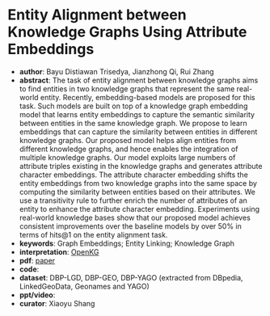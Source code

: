 # Entity Alignment between Knowledge Graphs Using Attribute Embeddings 
- **author**: Bayu Distiawan Trisedya, Jianzhong Qi, Rui Zhang  
- **abstract**: The task of entity alignment between knowledge graphs aims to find entities in two knowledge graphs that represent the same real-world entity. Recently, embedding-based models are proposed for this task. Such models are built on top of a knowledge graph embedding model that learns entity embeddings to capture the semantic similarity between entities in the same knowledge graph. We propose to learn embeddings that can capture the similarity between entities in different knowledge graphs. Our proposed model helps align entities from different knowledge graphs, and hence enables the integration of multiple knowledge graphs. Our model exploits large numbers of attribute triples existing in the knowledge graphs and generates attribute character embeddings. The attribute character embedding shifts the entity embeddings from two knowledge graphs into the same space by computing the similarity between entities based on their attributes. We use a transitivity rule to further enrich the number of attributes of an entity to enhance the attribute character embedding. Experiments using real-world knowledge bases show that our proposed model achieves consistent improvements over the baseline models by over 50% in terms of hits@1 on the entity alignment task.
- **keywords**: Graph Embeddings; Entity Linking; Knowledge Graph
- **interpretation**: [OpenKG](https://mp.weixin.qq.com/s/Q-NlOwypscK8x2vooS2B8w)
- **pdf**: [paper](https://aaai.org/ojs/index.php/AAAI/article/view/3798/3676)
- **code**:
- **dataset**: DBP-LGD, DBP-GEO, DBP-YAGO (extracted from DBpedia, LinkedGeoData, Geonames and YAGO)
- **ppt/video**:
- **curator**: Xiaoyu Shang 
